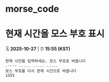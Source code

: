 # morse_code
# 현재 시간을 모스 부호 표시
<!-- MORSE_TIME_START -->
🗓️ **2025-10-27** | ⏰ **15:55 (KST)**

```
현재 시간을 입력하세요. 모스 부호로 바꿉니다
.---- ..... ..... .....
모스 부호를 다시 현재 시간으로 바꿉니다
1555
```
<!-- MORSE_TIME_END -->
